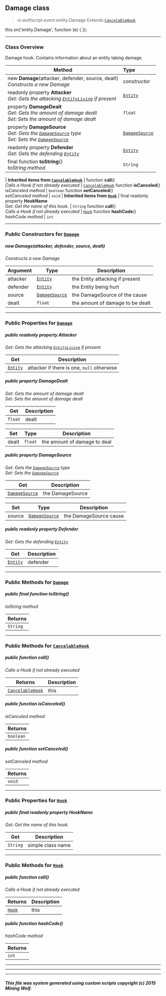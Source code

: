 ## Damage __class__

>io.wolfscript.event.entity.Damage
>Extends [`CancelableHook`](../../hook/CancelableHook.md)

this.on('entity.Damage', function (e) { });

---

### Class Overview

Damage hook. Contains information about an entity taking damage.

Method | Type   
--- | :--- 
new __Damage__(attacker, defender, source, dealt) <br> _Constructs a new Damage_ | _constructor_
 readonly property __Attacker__ <br> _Get: Gets the attacking [`EntityLiving`](../../api/entity/living/EntityLiving.md) if present_ | [`Entity`](../../api/entity/Entity.md)
  property __DamageDealt__ <br> _Get: Gets the amount of damage dealt<br>Set: Sets the amount of damage dealt_ | `float`
  property __DamageSource__ <br> _Get: Gets the [`DamageSource`](../../api/DamageSource.md) type<br>Set: Sets the [`DamageSource`](../../api/DamageSource.md)_ | [`DamageSource`](../../api/DamageSource.md)
 readonly property __Defender__ <br> _Get: Gets the defending [`Entity`](../../api/entity/Entity.md)_ | [`Entity`](../../api/entity/Entity.md)
final function __toString__() <br> _toString method_ | `String`
 |
__Inherited items from [`CancelableHook`](../../hook/CancelableHook.md)__ |
 function __call__() <br> _Calls a Hook if not already executed_ | [`CancelableHook`](../../hook/CancelableHook.md)
 function __isCanceled__() <br> _isCanceled method_ | `boolean`
 function __setCanceled__() <br> _setCanceled method_ | `void`
 |
__Inherited items from [`Hook`](../../hook/Hook.md)__ |
final readonly property __HookName__ <br> _Get: Get the name of this hook._ | `String`
 function __call__() <br> _Calls a Hook if not already executed_ | [`Hook`](../../hook/Hook.md)
 function __hashCode__() <br> _hashCode method_ | `int`







---

### Public Constructors for [`Damage`](Damage.md)

##### <a id='damage'></a>new __Damage__(attacker, defender, source, dealt) 

_Constructs a new Damage_

Argument | Type | Description  
--- | --- | --- 
attacker | [`Entity`](../../api/entity/Entity.md) | the Entity attacking if present
defender | [`Entity`](../../api/entity/Entity.md) | the Entity being hurt
source | [`DamageSource`](../../api/DamageSource.md) | the DamageSource of the cause
dealt | `float` | the amount of damage to be dealt

---

### Public Properties for [`Damage`](Damage.md)

##### <a id='attacker'></a>public  readonly property __Attacker__

_Get: Gets the attacking [`EntityLiving`](../../api/entity/living/EntityLiving.md) if present_

Get | Description
--- | --- 
[`Entity`](../../api/entity/Entity.md) | attacker if there is one, `null` otherwise



##### <a id='damagedealt'></a>public   property __DamageDealt__

_Get: Gets the amount of damage dealt<br>Set: Sets the amount of damage dealt_

Get | Description
--- | --- 
`float` | dealt

Set | Type | Description  
--- | --- | --- 
dealt | `float` | the amount of damage to deal


##### <a id='damagesource'></a>public   property __DamageSource__

_Get: Gets the [`DamageSource`](../../api/DamageSource.md) type<br>Set: Sets the [`DamageSource`](../../api/DamageSource.md)_

Get | Description
--- | --- 
[`DamageSource`](../../api/DamageSource.md) | the DamageSource

Set | Type | Description  
--- | --- | --- 
source | [`DamageSource`](../../api/DamageSource.md) | the DamageSource cause


##### <a id='defender'></a>public  readonly property __Defender__

_Get: Gets the defending [`Entity`](../../api/entity/Entity.md)_

Get | Description
--- | --- 
[`Entity`](../../api/entity/Entity.md) | defender



---

### Public Methods for [`Damage`](Damage.md)

##### <a id='tostring'></a>public final function __toString__()

_toString method_

Returns | 
--- | 
`String` |


---

### Public Methods for [`CancelableHook`](../../hook/CancelableHook.md)

##### <a id='call'></a>public  function __call__()

_Calls a Hook if not already executed_

Returns | Description
--- | --- 
[`CancelableHook`](../../hook/CancelableHook.md) | this


##### <a id='iscanceled'></a>public  function __isCanceled__()

_isCanceled method_

Returns | 
--- | 
`boolean` |


##### <a id='setcanceled'></a>public  function __setCanceled__()

_setCanceled method_

Returns | 
--- | 
`void` |


---

### Public Properties for [`Hook`](../../hook/Hook.md)

##### <a id='hookname'></a>public final readonly property __HookName__

_Get: Get the name of this hook._

Get | Description
--- | --- 
`String` | simple class name



---

### Public Methods for [`Hook`](../../hook/Hook.md)

##### <a id='call'></a>public  function __call__()

_Calls a Hook if not already executed_

Returns | Description
--- | --- 
[`Hook`](../../hook/Hook.md) | this


##### <a id='hashcode'></a>public  function __hashCode__()

_hashCode method_

Returns | 
--- | 
`int` |


---


---


---


##### This file was system generated using custom scripts copyright (c) 2015 Mining Wolf.
	

